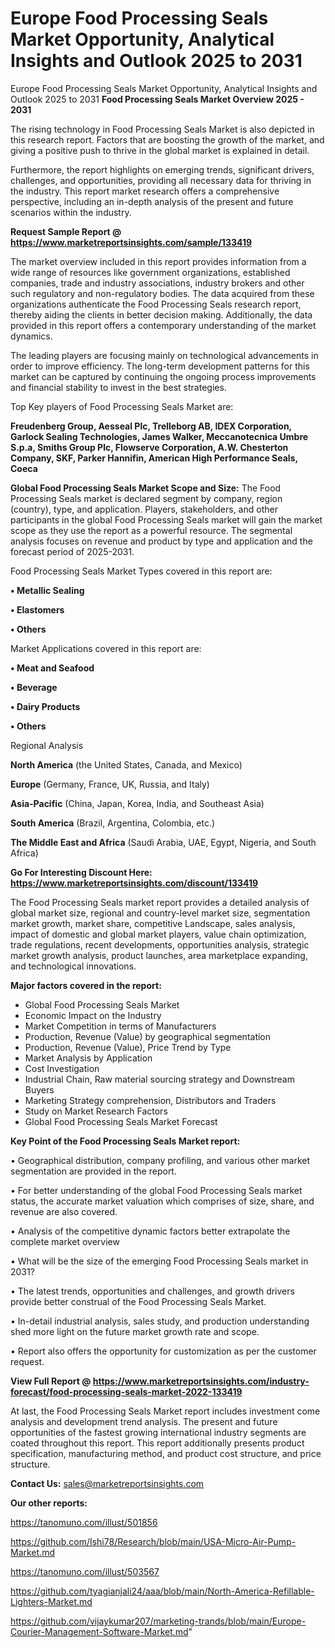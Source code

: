 # Europe Food Processing Seals Market Opportunity, Analytical Insights and Outlook 2025 to 2031
Europe Food Processing Seals Market Opportunity, Analytical Insights and Outlook 2025 to 2031
<Strong> Food Processing Seals Market Overview 2025 - 2031</strong>

The rising technology in Food Processing Seals Market is also depicted in this research report. Factors that are boosting the growth of the market, and giving a positive push to thrive in the global market is explained in detail.

Furthermore, the report highlights on emerging trends, significant drivers, challenges, and opportunities, providing all necessary data for thriving in the industry. This report market research offers a comprehensive perspective, including an in-depth analysis of the present and future scenarios within the industry.

<strong>Request Sample Report @ <a href=https://www.marketreportsinsights.com/sample/133419>https://www.marketreportsinsights.com/sample/133419</a></strong>

The market overview included in this report provides information from a wide range of resources like government organizations, established companies, trade and industry associations, industry brokers and other such regulatory and non-regulatory bodies. The data acquired from these organizations authenticate the Food Processing Seals research report, thereby aiding the clients in better decision making. Additionally, the data provided in this report offers a contemporary understanding of the market dynamics.

The leading players are focusing mainly on technological advancements in order to improve efficiency. The long-term development patterns for this market can be captured by continuing the ongoing process improvements and financial stability to invest in the best strategies.

Top Key players of Food Processing Seals Market are:

<strong>Freudenberg Group, Aesseal Plc, Trelleborg AB, IDEX Corporation, Garlock Sealing Technologies, James Walker, Meccanotecnica Umbre S.p.a, Smiths Group Plc, Flowserve Corporation, A.W. Chesterton Company, SKF, Parker Hannifin, American High Performance Seals, Coeca</strong>

<strong><b>Global Food Processing Seals Market Scope and Size:</b></strong>
The Food Processing Seals market is declared segment by company, region (country), type, and application. Players, stakeholders, and other participants in the global Food Processing Seals market will gain the market scope as they use the report as a powerful resource. The segmental analysis focuses on revenue and product by type and application and the forecast period of 2025-2031.

Food Processing Seals Market Types covered in this report are:

<strong>• Metallic Sealing

• Elastomers

• Others</strong>

Market Applications covered in this report are:

<strong>• Meat and Seafood

• Beverage

• Dairy Products

• Others</strong> 

Regional Analysis

<strong>North America</strong> (the United States, Canada, and Mexico)

<strong>Europe</strong> (Germany, France, UK, Russia, and Italy)

<strong>Asia-Pacific</strong> (China, Japan, Korea, India, and Southeast Asia)

<strong>South America</strong> (Brazil, Argentina, Colombia, etc.)

<strong>The Middle East and Africa</strong> (Saudi Arabia, UAE, Egypt, Nigeria, and South Africa)

<strong>Go For Interesting Discount Here: <a href=https://www.marketreportsinsights.com/discount/133419>https://www.marketreportsinsights.com/discount/133419</a></strong>

The Food Processing Seals market report provides a detailed analysis of global market size, regional and country-level market size, segmentation market growth, market share, competitive Landscape, sales analysis, impact of domestic and global market players, value chain optimization, trade regulations, recent developments, opportunities analysis, strategic market growth analysis, product launches, area marketplace expanding, and technological innovations.

<strong><b>Major factors covered in the report:</b></strong>
<ul>
  <li>Global Food Processing Seals Market </li>
  <li>Economic Impact on the Industry</li>
  <li>Market Competition in terms of Manufacturers</li>
  <li>Production, Revenue (Value) by geographical segmentation</li>
  <li>Production, Revenue (Value), Price Trend by Type</li>
  <li>Market Analysis by Application</li>
  <li>Cost Investigation</li>
  <li>Industrial Chain, Raw material sourcing strategy and Downstream Buyers</li>
  <li>Marketing Strategy comprehension, Distributors and Traders</li>
  <li>Study on Market Research Factors</li>
  <li>Global Food Processing Seals Market Forecast</li>
</ul>

<strong><b>Key Point of the Food Processing Seals Market report:</b></strong>

• Geographical distribution, company profiling, and various other market segmentation are provided in the report.

• For better understanding of the global Food Processing Seals market status, the accurate market valuation which comprises of size, share, and revenue are also covered.

• Analysis of the competitive dynamic factors better extrapolate the complete market overview

• What will be the size of the emerging Food Processing Seals market in 2031?

• The latest trends, opportunities and challenges, and growth drivers provide better construal of the Food Processing Seals Market.

• In-detail industrial analysis, sales study, and production understanding shed more light on the future market growth rate and scope.

• Report also offers the opportunity for customization as per the customer request.

<strong><b>View Full Report @ <a href=https://www.marketreportsinsights.com/industry-forecast/food-processing-seals-market-2022-133419>https://www.marketreportsinsights.com/industry-forecast/food-processing-seals-market-2022-133419</a></b></strong>


At last, the Food Processing Seals Market report includes investment come analysis and development trend analysis. The present and future opportunities of the fastest growing international industry segments are coated throughout this report. This report additionally presents product specification, manufacturing method, and product cost structure, and price structure.

<strong>Contact Us:</strong>
sales@marketreportsinsights.com

<strong>Our other reports:</strong>

<a href=https://tanomuno.com/illust/501856>https://tanomuno.com/illust/501856</a>

<a href=https://github.com/Ishi78/Research/blob/main/USA-Micro-Air-Pump-Market.md>https://github.com/Ishi78/Research/blob/main/USA-Micro-Air-Pump-Market.md</a>

<a href=https://tanomuno.com/illust/503567>https://tanomuno.com/illust/503567</a>

<a href=https://github.com/tyagianjali24/aaa/blob/main/North-America-Refillable-Lighters-Market.md>https://github.com/tyagianjali24/aaa/blob/main/North-America-Refillable-Lighters-Market.md</a>

<a href=https://github.com/vijaykumar207/marketing-trands/blob/main/Europe-Courier-Management-Software-Market.md>https://github.com/vijaykumar207/marketing-trands/blob/main/Europe-Courier-Management-Software-Market.md</a>"

